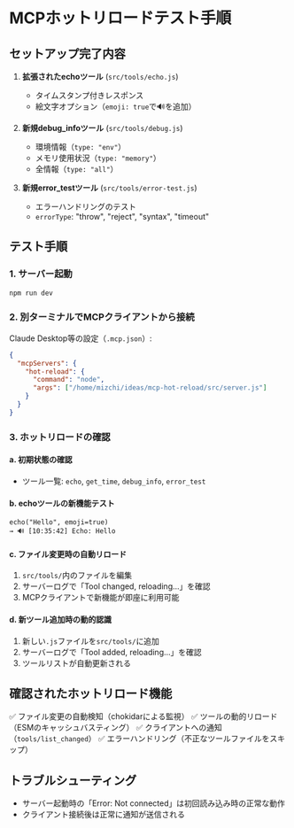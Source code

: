 # MCPホットリロードテスト手順

## セットアップ完了内容

1. **拡張されたechoツール** (`src/tools/echo.js`)
   - タイムスタンプ付きレスポンス
   - 絵文字オプション（`emoji: true`で🔊を追加）

2. **新規debug_infoツール** (`src/tools/debug.js`)
   - 環境情報（`type: "env"`）
   - メモリ使用状況（`type: "memory"`）
   - 全情報（`type: "all"`）

3. **新規error_testツール** (`src/tools/error-test.js`)
   - エラーハンドリングのテスト
   - `errorType`: "throw", "reject", "syntax", "timeout"

## テスト手順

### 1. サーバー起動
```bash
npm run dev
```

### 2. 別ターミナルでMCPクライアントから接続

Claude Desktop等の設定（`.mcp.json`）:
```json
{
  "mcpServers": {
    "hot-reload": {
      "command": "node",
      "args": ["/home/mizchi/ideas/mcp-hot-reload/src/server.js"]
    }
  }
}
```

### 3. ホットリロードの確認

#### a. 初期状態の確認
- ツール一覧: `echo`, `get_time`, `debug_info`, `error_test`

#### b. echoツールの新機能テスト
```
echo("Hello", emoji=true)
→ 🔊 [10:35:42] Echo: Hello
```

#### c. ファイル変更時の自動リロード
1. `src/tools/`内のファイルを編集
2. サーバーログで「Tool changed, reloading...」を確認
3. MCPクライアントで新機能が即座に利用可能

#### d. 新ツール追加時の動的認識
1. 新しい`.js`ファイルを`src/tools/`に追加
2. サーバーログで「Tool added, reloading...」を確認
3. ツールリストが自動更新される

## 確認されたホットリロード機能

✅ ファイル変更の自動検知（chokidarによる監視）
✅ ツールの動的リロード（ESMのキャッシュバスティング）
✅ クライアントへの通知（`tools/list_changed`）
✅ エラーハンドリング（不正なツールファイルをスキップ）

## トラブルシューティング

- サーバー起動時の「Error: Not connected」は初回読み込み時の正常な動作
- クライアント接続後は正常に通知が送信される